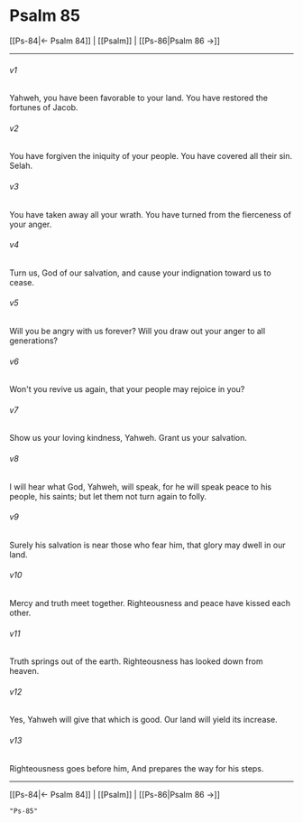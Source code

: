 # Psalm 85

[[Ps-84|← Psalm 84]] | [[Psalm]] | [[Ps-86|Psalm 86 →]]
***



###### v1 
Yahweh, you have been favorable to your land. You have restored the fortunes of Jacob. 

###### v2 
You have forgiven the iniquity of your people. You have covered all their sin. Selah. 

###### v3 
You have taken away all your wrath. You have turned from the fierceness of your anger. 

###### v4 
Turn us, God of our salvation, and cause your indignation toward us to cease. 

###### v5 
Will you be angry with us forever? Will you draw out your anger to all generations? 

###### v6 
Won't you revive us again, that your people may rejoice in you? 

###### v7 
Show us your loving kindness, Yahweh. Grant us your salvation. 

###### v8 
I will hear what God, Yahweh, will speak, for he will speak peace to his people, his saints; but let them not turn again to folly. 

###### v9 
Surely his salvation is near those who fear him, that glory may dwell in our land. 

###### v10 
Mercy and truth meet together. Righteousness and peace have kissed each other. 

###### v11 
Truth springs out of the earth. Righteousness has looked down from heaven. 

###### v12 
Yes, Yahweh will give that which is good. Our land will yield its increase. 

###### v13 
Righteousness goes before him, And prepares the way for his steps.

***
[[Ps-84|← Psalm 84]] | [[Psalm]] | [[Ps-86|Psalm 86 →]]

```query 2021-09-27 15:52
"Ps-85"
```